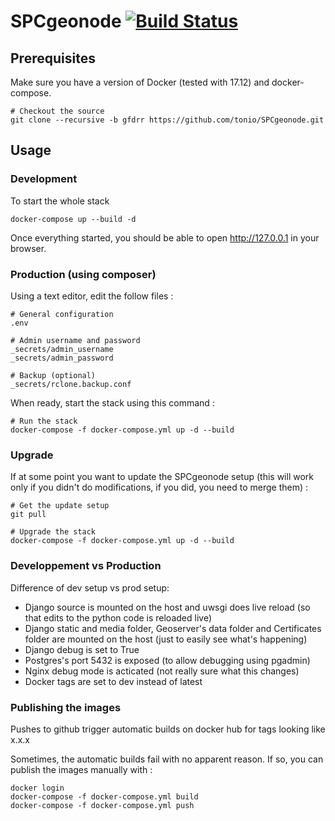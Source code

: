 # SPCgeonode [![Build Status](https://travis-ci.org/tonio/SPCgeonode.svg?branch=gfdrr)](https://travis-ci.org/tonio/SPCgeonode)

## Prerequisites

Make sure you have a version of Docker (tested with 17.12) and docker-compose.

```
# Checkout the source
git clone --recursive -b gfdrr https://github.com/tonio/SPCgeonode.git
```

## Usage

### Development

To start the whole stack
```
docker-compose up --build -d
```

Once everything started, you should be able to open http://127.0.0.1 in your browser.

### Production (using composer)

Using a text editor, edit the follow files :
```
# General configuration
.env

# Admin username and password
_secrets/admin_username
_secrets/admin_password

# Backup (optional)
_secrets/rclone.backup.conf
```

When ready, start the stack using this command :
```
# Run the stack
docker-compose -f docker-compose.yml up -d --build
```

### Upgrade

If at some point you want to update the SPCgeonode setup (this will work only if you didn't do modifications, if you did, you need to merge them) :
```
# Get the update setup
git pull

# Upgrade the stack
docker-compose -f docker-compose.yml up -d --build
```

### Developpement vs Production

Difference of dev setup vs prod setup:

- Django source is mounted on the host and uwsgi does live reload (so that edits to the python code is reloaded live)
- Django static and media folder, Geoserver's data folder and Certificates folder are mounted on the host (just to easily see what's happening)
- Django debug is set to True
- Postgres's port 5432 is exposed (to allow debugging using pgadmin)
- Nginx debug mode is acticated (not really sure what this changes)
- Docker tags are set to dev instead of latest

### Publishing the images

Pushes to github trigger automatic builds on docker hub for tags looking like x.x.x

Sometimes, the automatic builds fail with no apparent reason. If so, you can publish the images manually with :

```
docker login
docker-compose -f docker-compose.yml build
docker-compose -f docker-compose.yml push
```
